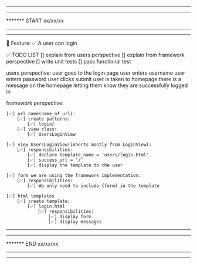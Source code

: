 *******************************
*******
******* START xx/xx/xx
*******
*******************************

📜 Feature:
    ✅  A user can login


✅ TODO LIST 
[] explain from users perspective
[] explain from framework perspective
[] write unit tests
[] pass functional test


users perspective:
    user goes to the login page
    user enters username
    user enters password
    user clicks submit
    user is taken to homepage
    there is a message on the homepage letting them know they are successfully logged in



framework perspective:

    [✅] url name(name_of_url): 
        [✅] create patterns:
            [✅] login/
        [✅] view class:
            [✅] UsersLoginView

    [✅] view UsersLoginView(inherts mostly from LoginView):
        [✅] responsibilities:
            [✅] declare template_name = 'users/login.html'
            [✅] success_url = '/'
            [✅] display the template to the user

    [✅] form we are using the framework implementation:
        [✅] responsibilities:
            [✅] We only need to include {form} in the template

    [✅] html templates
        [✅] create template:
            [✅] login.html
                [✅] responsibilities:
                    [✅] display form
                    [✅] display messages


*******************************
*******
******* END xx/xx/xx
*******
*******************************
